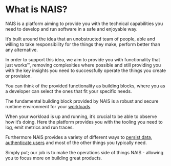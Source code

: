 # What is NAIS?

NAIS is a platform aiming to provide you with the technical capabilities you need to develop and run software in a safe and enjoyable way. 

It’s built around the idea that an unobstructed team of people, able and willing to take responsibility for the things they make, perform better than any alternative. 

In order to support this idea, we aim to provide you with functionality that just works™, removing complexities where possible and still providing you with the key insights you need to successfully operate the things you create or provision.

You can think of the provided functionality as building blocks, where you as a developer can select the ones that fit your specific needs. 

The fundamental building block provided by NAIS is a robust and secure runtime environment for your [workloads](./workloads/README.md). 

When your workload is up and running, it’s crucial to be able to observe how it’s doing. Here the platform provides you with the tooling you need to log, emit metrics and run traces. 

Furthermore NAIS provides a variety of different ways to [persist data](./persistence.md), [authenticate users](./auth.md) and most of the other things you typically need. 

Simply put; our job is to make the operations side of things NAIS - allowing you to focus more on building great products. 

